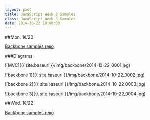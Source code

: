 ```yaml
---
layout: post
title: JavaScript Week 8 Samples
class: JavaScript Week 8 Samples
date: 2014-10-22 18:00:00
---
```


##Mon. 10/20

[Backbone samples repo](http://github.com/portlandcodeschool/jse-fall14-samples/tree/master/backbone-client-only/Oct20)


###Diagrams

![MVC]({{ site.baseurl }}/img/backbone/2014-10-22_0001.jpg)

![backbone 1]({{ site.baseurl }}/img/backbone/2014-10-22_0002.jpg)

![backbone 2]({{ site.baseurl }}/img/backbone/2014-10-22_0003.jpg)

![backbone 3]({{ site.baseurl }}/img/backbone/2014-10-22_0004.jpg)

##Wed. 10/22

[Backbone samples repo](http://github.com/portlandcodeschool/jse-fall14-samples/tree/master/backbone-client-only/Oct22)
